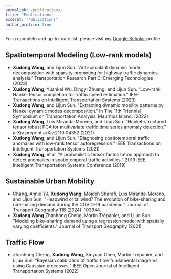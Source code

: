 ```yaml
---
permalink: /publications/
title: "Publications"
excerpt: "Publications"
author_profile: true
---
```

For a complete and up-to-date list, please visit my [Google Scholar](https://scholar.google.com/citations?view_op=list_works&hl=en&hl=en&user=UNLmdv4AAAAJ) profile. 

## Spatiotemporal Modeling (Low-rank models) 

- **Xudong Wang**, and Lijun Sun. “Anti-circulant dynamic mode decomposition with sparsity-promoting for highway traffic dynamics analysis.” Transportation Research Part C: Emerging Technologies (2023)
- **Xudong Wang**, Yuankai Wu, Dingyi Zhuang, and Lijun Sun. “Low-rank Hankel tensor completion for traffic speed estimation.” IEEE Transactions on Intelligent Transportation Systems (2023)
- **Xudong Wang**, and Lijun Sun. "Extracting dynamic mobility patterns by Hankel dynamic modes decomposition." In The 11th Triennial Symposium on Transportation Analysis, Mauritius Island. (2022)
- **Xudong Wang**, Luis Miranda-Moreno, and Lijun Sun. “Hankel-structured tensor robust PCA for multivariate traffic time series anomaly detection.” arXiv preprint arXiv:2110.04352 (2021)
- **Xudong Wang**, and Lijun Sun. "Diagnosing spatiotemporal traffic anomalies with low-rank tensor autoregression." IEEE Transactions on Intelligent Transportation Systems (2021)
- **Xudong Wang**, et al. "A probabilistic tensor factorization approach to detect anomalies in spatiotemporal traffic activities." 2019 IEEE Intelligent Transportation Systems Conference (2019)

## Sustainable Urban Mobility

- Chang, Annie YJ, **Xudong Wang**, Mojdeh Sharafi, Luis Miranda-Moreno, and Lijun Sun. "Headwind or tailwind? The evolution of bike-sharing and ride-hailing demand during the COVID-19 pandemic." Journal of Transport Geography 118 (2024): 103944.
- **Xudong Wang** Zhanhong Cheng, Martin Trépanier, and Lijun Sun. "Modeling bike-sharing demand using a regression model with spatially varying coefficients." Journal of Transport Geography (2021)


## Traffic Flow 

- Zhanhong Cheng, **Xudong Wang**, Xinyuan Chen, Martin Trépanier, and Lijun Sun. “Bayesian calibration of traffic flow fundamental diagrams using Gaussian processes.” IEEE Open Journal of Intelligent Transportation Systems (2022)

